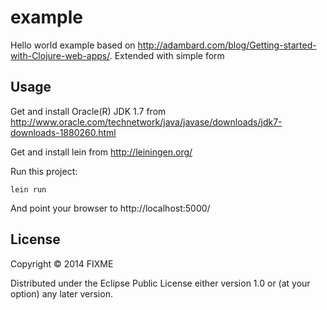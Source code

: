 # example

Hello world example based on  http://adambard.com/blog/Getting-started-with-Clojure-web-apps/.
Extended with simple form

## Usage

Get and install Oracle(R) JDK 1.7 from http://www.oracle.com/technetwork/java/javase/downloads/jdk7-downloads-1880260.html

Get and install lein from http://leiningen.org/

Run this project:

	lein run

And point your browser to http://localhost:5000/

## License

Copyright © 2014 FIXME

Distributed under the Eclipse Public License either version 1.0 or (at
your option) any later version.

